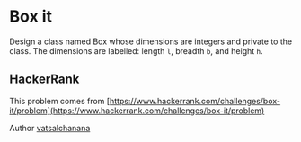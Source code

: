 # Box it

Design a class named Box whose dimensions are integers and private to the class. The dimensions are labelled: length `l`, breadth `b`, and height `h`.

## HackerRank

This problem comes from [https://www.hackerrank.com/challenges/box-it/problem](https://www.hackerrank.com/challenges/box-it/problem)

Author [vatsalchanana](https://www.hackerrank.com/vatsalchanana)